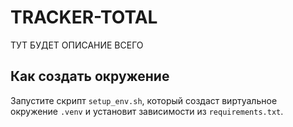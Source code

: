 # TRACKER-TOTAL
ТУТ БУДЕТ ОПИСАНИЕ ВСЕГО

## Как создать окружение
Запустите скрипт `setup_env.sh`, который создаст виртуальное окружение `.venv` и установит зависимости из `requirements.txt`.
